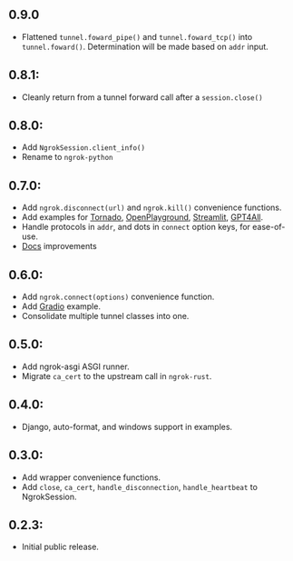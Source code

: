 ## 0.9.0
* Flattened `tunnel.foward_pipe()` and `tunnel.foward_tcp()` into `tunnel.foward()`. Determination will be made based on `addr` input.

## 0.8.1:

* Cleanly return from a tunnel forward call after a `session.close()`

## 0.8.0:

* Add `NgrokSession.client_info()`
* Rename to `ngrok-python`

## 0.7.0:

* Add `ngrok.disconnect(url)` and `ngrok.kill()` convenience functions.
* Add examples for [Tornado](https://www.tornadoweb.org), [OpenPlayground](https://github.com/nat/openplayground), [Streamlit](https://streamlit.io/), [GPT4All](https://github.com/nomic-ai/gpt4all).
* Handle protocols in `addr`, and dots in `connect` option keys, for ease-of-use.
* [Docs](https://ngrok.github.io/ngrok-python/) improvements

## 0.6.0:

* Add `ngrok.connect(options)` convenience function.
* Add [Gradio](https://gradio.app/) example.
* Consolidate multiple tunnel classes into one.

## 0.5.0:

* Add ngrok-asgi ASGI runner.
* Migrate `ca_cert` to the upstream call in `ngrok-rust`.

## 0.4.0:

* Django, auto-format, and windows support in examples.

## 0.3.0:

* Add wrapper convenience functions.
* Add `close`, `ca_cert`, `handle_disconnection`, `handle_heartbeat` to NgrokSession.

## 0.2.3:

* Initial public release.
